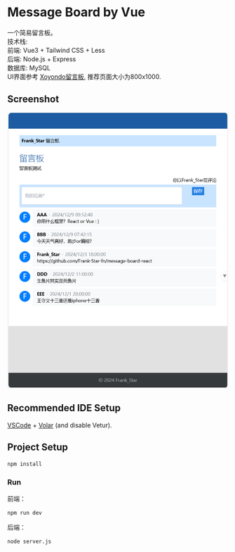# Message Board by Vue
一个简易留言板。\
技术栈: \
前端: Vue3 + Tailwind CSS + Less \
后端: Node.js + Express\
数据库: MySQL \
UI界面参考
[Xoyondo留言板](https://xoyondo.com/zh/create-personal-message-board), 推荐页面大小为800x1000.

## Screenshot
![image](./img_show/page1-1.png)


## Recommended IDE Setup
[VSCode](https://code.visualstudio.com/) + [Volar](https://marketplace.visualstudio.com/items?itemName=Vue.volar) (and disable Vetur).


## Project Setup
```sh
npm install
```

### Run
前端：
```sh
npm run dev
```

后端：
```sh
node server.js
```

